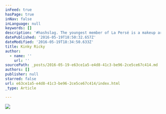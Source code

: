```yaml
---
inFeed: true
hasPage: true
inNav: false
inLanguage: null
keywords: []
description: '#hashslag. The youngest member of La Persé is a makeup artiste extraordinaire. She is on tour every fashion week there is from London and Paris to Milan. She is the BEST in the game - Spooky effects and getting her cock out for a cheap audience scream. Talent, class and high finish. Look and learn.'
datePublished: '2016-05-19T18:50:32.657Z'
dateModified: '2016-05-19T18:34:50.633Z'
title: Kinky Ricky
author:
  - name: ''
    url: ''
sourcePath: _posts/2016-05-19-e63ce1a5-e4d8-41c3-be96-2ce5ce67c414.md
authors: []
publisher: null
starred: false
url: e63ce1a5-e4d8-41c3-be96-2ce5ce67c414/index.html
_type: Article

---
```

![](https://the-grid-user-content.s3-us-west-2.amazonaws.com/13853ad7-96d9-403a-a6f5-ccaa007300fa.jpg)